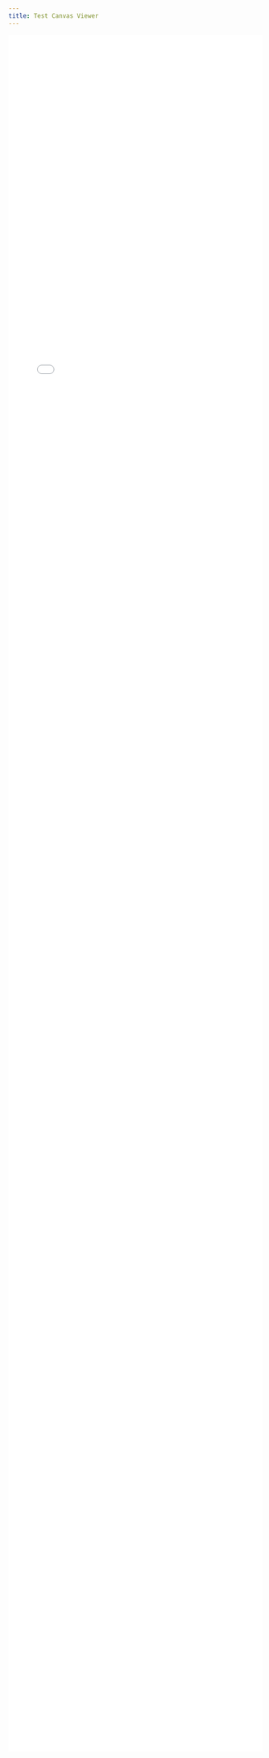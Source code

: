 ```yaml
---
title: Test Canvas Viewer
---
```

<iframe src="/Tests/jsoncanvas/TestCanvas.html" style="width:100%; height:85vh; border:none;"></iframe>
